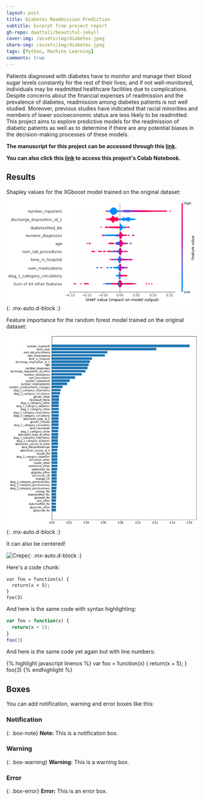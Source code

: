 ```yaml
---
layout: post
title: Diabetes Readmission Prediction
subtitle: Excerpt from project report
gh-repo: daattali/beautiful-jekyll
cover-img: /assets/img/diabetes.jpeg
share-img: /assets/img/diabetes.jpeg
tags: [Python, Machine Learning]
comments: true
---
```


Patients diagnosed with diabetes have to monitor and manage their blood sugar levels constantly for the rest of their lives; and if not well-monitored, individuals may be readmitted healthcare facilities due to complications. Despite concerns about the financial expenses of readmission and the prevalence of diabetes, readmission among diabetes patients is not well studied. Moreover, previous studies have indicated that racial minorities and members of lower socioeconomic status are less likely to be readmitted. This project aims to explore predictive models for the readmission of diabetic patients as well as to determine if there are any potential biases in the decision-making processes of these models.


**The manuscript for this project can be accessed through this [link](https://drive.google.com/file/d/19dbF3Kllqg-JfCwr1e3EauXMCFul5hM6/view?usp=share_link).**

**You can also click this [link](https://colab.research.google.com/drive/1MZb4R1nWX-qvdsH-_v-HjSxYEhjN6Yxx?usp=sharing) to access this project's Colab Notebook.**


## Results


Shapley values for the XGboost model trained on the original dataset:

![Shapley_Value](/assets/img/Shapley_Values.png){: .mx-auto.d-block :}

Feature importance for the random forest model trained on the original dataset:

![Feature_Importance](/assets/img/Feature_Importance.png){: .mx-auto.d-block :}


It can also be centered!

![Crepe](https://s3-media3.fl.yelpcdn.com/bphoto/cQ1Yoa75m2yUFFbY2xwuqw/348s.jpg){: .mx-auto.d-block :}

Here's a code chunk:

~~~
var foo = function(x) {
  return(x + 5);
}
foo(3)
~~~

And here is the same code with syntax highlighting:

```javascript
var foo = function(x) {
  return(x + 5);
}
foo(3)
```

And here is the same code yet again but with line numbers:

{% highlight javascript linenos %}
var foo = function(x) {
  return(x + 5);
}
foo(3)
{% endhighlight %}

## Boxes
You can add notification, warning and error boxes like this:

### Notification

{: .box-note}
**Note:** This is a notification box.

### Warning

{: .box-warning}
**Warning:** This is a warning box.

### Error

{: .box-error}
**Error:** This is an error box.

